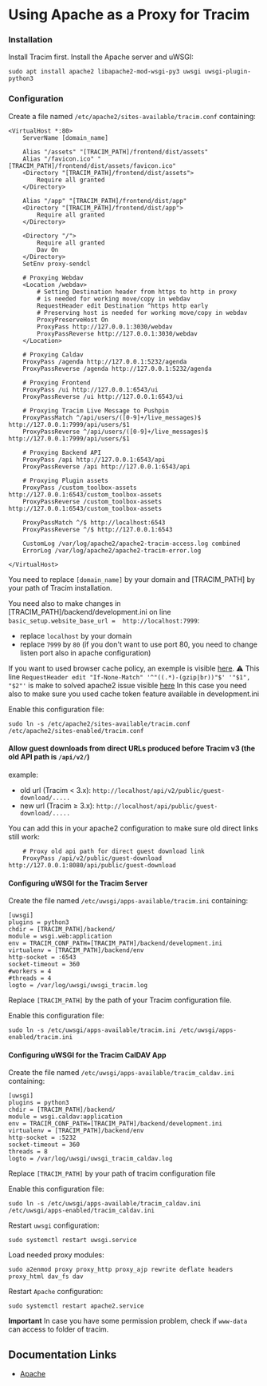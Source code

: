 # Using Apache as a Proxy for Tracim #

### Installation ###

Install Tracim first.
Install the Apache server and uWSGI:

    sudo apt install apache2 libapache2-mod-wsgi-py3 uwsgi uwsgi-plugin-python3

### Configuration ###

Create a file named `/etc/apache2/sites-available/tracim.conf` containing:

    <VirtualHost *:80>
        ServerName [domain_name]

        Alias "/assets" "[TRACIM_PATH]/frontend/dist/assets"
        Alias "/favicon.ico" "[TRACIM_PATH]/frontend/dist/assets/favicon.ico"
        <Directory "[TRACIM_PATH]/frontend/dist/assets">
            Require all granted
        </Directory>

        Alias "/app" "[TRACIM_PATH]/frontend/dist/app"
        <Directory "[TRACIM_PATH]/frontend/dist/app">
            Require all granted
        </Directory>

        <Directory "/">
            Require all granted
            Dav On
        </Directory>
        SetEnv proxy-sendcl

        # Proxying Webdav
        <Location /webdav>
            # Setting Destination header from https to http in proxy
            # is needed for working move/copy in webdav
            RequestHeader edit Destination ^https http early
            # Preserving host is needed for working move/copy in webdav
            ProxyPreserveHost On
            ProxyPass http://127.0.0.1:3030/webdav
            ProxyPassReverse http://127.0.0.1:3030/webdav
        </Location>

        # Proxying Caldav
        ProxyPass /agenda http://127.0.0.1:5232/agenda
        ProxyPassReverse /agenda http://127.0.0.1:5232/agenda

        # Proxying Frontend
        ProxyPass /ui http://127.0.0.1:6543/ui
        ProxyPassReverse /ui http://127.0.0.1:6543/ui

        # Proxying Tracim Live Message to Pushpin
        ProxyPassMatch ^/api/users/([0-9]+/live_messages)$ http://127.0.0.1:7999/api/users/$1
        ProxyPassReverse ^/api/users/([0-9]+/live_messages)$ http://127.0.0.1:7999/api/users/$1

        # Proxying Backend API
        ProxyPass /api http://127.0.0.1:6543/api
        ProxyPassReverse /api http://127.0.0.1:6543/api

        # Proxying Plugin assets
        ProxyPass /custom_toolbox-assets http://127.0.0.1:6543/custom_toolbox-assets
        ProxyPassReverse /custom_toolbox-assets http://127.0.0.1:6543/custom_toolbox-assets

        ProxyPassMatch ^/$ http://localhost:6543
        ProxyPassReverse ^/$ http://127.0.0.1:6543

        CustomLog /var/log/apache2/apache2-tracim-access.log combined
        ErrorLog /var/log/apache2/apache2-tracim-error.log

    </VirtualHost>

You need to replace `[domain_name]` by your domain and [TRACIM_PATH] by your path of Tracim installation.

You need also to make changes in [TRACIM_PATH]/backend/development.ini on line `basic_setup.website_base_url =  http://localhost:7999`:
  - replace `localhost` by your domain
  - replace `7999` by `80` (if you don't want to use port 80, you need to change listen port also in apache configuration)

If you want to used browser cache policy, an exemple is visible [here](https://github.com/tracim/tracim/blob/develop/tools_docker/Debian_Uwsgi/apache2.conf.sample).
:warning: This line `RequestHeader edit "If-None-Match" '^"((.*)-(gzip|br))"$' '"$1", "$2"'` is make to solved apache2 issue visible [here](https://bz.apache.org/bugzilla/show_bug.cgi?id=45023#c26)
In this case you need also to make sure you used cache token feature available in development.ini

Enable this configuration file:

    sudo ln -s /etc/apache2/sites-available/tracim.conf /etc/apache2/sites-enabled/tracim.conf

#### Allow guest downloads from direct URLs produced before Tracim v3 (the old API path is `/api/v2/`)

example:
- old url (Tracim < 3.x): `http://localhost/api/v2/public/guest-download/.....`
- new url (Tracim ≥ 3.x): `http://localhost/api/public/guest-download/.....`

You can add this in your apache2 configuration to make sure old direct links still work:
~~~
    # Proxy old api path for direct guest download link
    ProxyPass /api/v2/public/guest-download http://127.0.0.1:8080/api/public/guest-download
~~~

#### Configuring uWSGI for the Tracim Server

Create the file named `/etc/uwsgi/apps-available/tracim.ini` containing:

    [uwsgi]
    plugins = python3
    chdir = [TRACIM_PATH]/backend/
    module = wsgi.web:application
    env = TRACIM_CONF_PATH=[TRACIM_PATH]/backend/development.ini
    virtualenv = [TRACIM_PATH]/backend/env
    http-socket = :6543
    socket-timeout = 360
    #workers = 4
    #threads = 4
    logto = /var/log/uwsgi/uwsgi_tracim.log

Replace `[TRACIM_PATH]` by the path of your Tracim configuration file.

Enable this configuration file:

    sudo ln -s /etc/uwsgi/apps-available/tracim.ini /etc/uwsgi/apps-enabled/tracim.ini

#### Configuring uWSGI for the Tracim CalDAV App

Create the file named `/etc/uwsgi/apps-available/tracim_caldav.ini` containing:

    [uwsgi]
    plugins = python3
    chdir = [TRACIM_PATH]/backend/
    module = wsgi.caldav:application
    env = TRACIM_CONF_PATH=[TRACIM_PATH]/backend/development.ini
    virtualenv = [TRACIM_PATH]/backend/env
    http-socket = :5232
    socket-timeout = 360
    threads = 8
    logto = /var/log/uwsgi/uwsgi_tracim_caldav.log

Replace `[TRACIM_PATH]` by your path of tracim configuration file

Enable this configuration file:

    sudo ln -s /etc/uwsgi/apps-available/tracim_caldav.ini /etc/uwsgi/apps-enabled/tracim_caldav.ini

Restart `uwsgi` configuration:

    sudo systemctl restart uwsgi.service

Load needed proxy modules:

    sudo a2enmod proxy proxy_http proxy_ajp rewrite deflate headers proxy_html dav_fs dav

Restart `Apache` configuration:

    sudo systemctl restart apache2.service

**Important**
In case you have some permission problem, check if `www-data` can access to folder of tracim.

## Documentation Links ##

* [Apache](https://httpd.apache.org/docs/2.4/)
